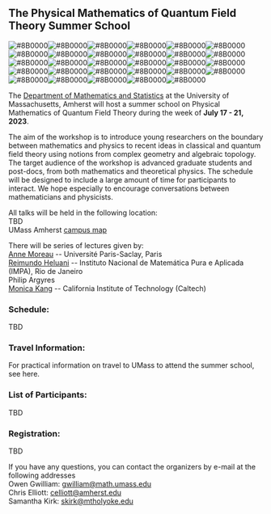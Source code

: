 
  ## The Physical Mathematics of Quantum Field Theory Summer School

![#8B0000](https://placehold.co/9x9/8B0000/8B0000.png)![#8B0000](https://placehold.co/15x15/8B0000/8B0000.png)![#8B0000](https://placehold.co/9x9/8B0000/8B0000.png)![#8B0000](https://placehold.co/15x15/8B0000/8B0000.png)![#8B0000](https://placehold.co/15x15/8B0000/8B0000.png)![#8B0000](https://placehold.co/15x15/8B0000/8B0000.png)![#8B0000](https://placehold.co/15x15/8B0000/8B0000.png)![#8B0000](https://placehold.co/15x15/8B0000/8B0000.png)![#8B0000](https://placehold.co/15x15/8B0000/8B0000.png)![#8B0000](https://placehold.co/15x15/8B0000/8B0000.png)![#8B0000](https://placehold.co/15x15/8B0000/8B0000.png)![#8B0000](https://placehold.co/15x15/8B0000/8B0000.png)![#8B0000](https://placehold.co/15x15/8B0000/8B0000.png)![#8B0000](https://placehold.co/15x15/8B0000/8B0000.png)![#8B0000](https://placehold.co/15x15/8B0000/8B0000.png)![#8B0000](https://placehold.co/15x15/8B0000/8B0000.png)![#8B0000](https://placehold.co/15x15/8B0000/8B0000.png)![#8B0000](https://placehold.co/15x15/8B0000/8B0000.png)![#8B0000](https://placehold.co/15x15/8B0000/8B0000.png)![#8B0000](https://placehold.co/15x15/8B0000/8B0000.png)![#8B0000](https://placehold.co/15x15/8B0000/8B0000.png)![#8B0000](https://placehold.co/15x15/8B0000/8B0000.png)![#8B0000](https://placehold.co/15x15/8B0000/8B0000.png)![#8B0000](https://placehold.co/15x15/8B0000/8B0000.png)![#8B0000](https://placehold.co/15x15/8B0000/8B0000.png)![#8B0000](https://placehold.co/15x15/8B0000/8B0000.png)![#8B0000](https://placehold.co/15x15/8B0000/8B0000.png)![#8B0000](https://placehold.co/15x15/8B0000/8B0000.png)![#8B0000](https://placehold.co/15x15/8B0000/8B0000.png)


The [Department of Mathematics and Statistics](https://www.math.umass.edu) at the University of Massachusetts, Amherst will host a summer school on Physical Mathematics of Quantum Field Theory during the week of **July 17 - 21, 2023**.  

The aim of the workshop is to introduce young researchers on the boundary between mathematics and physics to recent ideas in classical and quantum field theory using notions from complex geometry and algebraic topology. The target audience of the workshop is advanced graduate students and post-docs, from both mathematics and theoretical physics. The schedule will be designed to include a large amount of time for participants to interact. We hope especially to encourage conversations between mathematicians and physicists. 

All talks will be held in the following location:<br /> 
TBD<br /> 
UMass Amherst [campus map](https://www.umass.edu/sites/default/files/2021-06/campus-map.pdf) 

There will be series of lectures given by: <br /> 
[Anne Moreau](https://www.imo.universite-paris-saclay.fr/~anne.moreau/) -- Université Paris-Saclay, Paris <br /> 
[Reimundo Heluani](https://w3.impa.br/~heluani/) -- Instituto Nacional de Matemática Pura e Aplicada (IMPA), Rio de Janeiro <br /> 
Philip Argyres<br /> 
[Monica Kang](https://www.its.caltech.edu/~monica/) -- California Institute of Technology (Caltech)  <br /> 

### Schedule:<br /> 
TBD

### Travel Information:<br /> 
For practical information on travel to UMass to attend the summer school, see here.

### List of Participants: <br /> 
TBD

### Registration:<br /> 
TBD


If you have any questions, you can contact the organizers by e-mail at the following addresses <br /> 
Owen Gwilliam: gwilliam@math.umass.edu <br /> 
Chris Elliott: celliott@amherst.edu <br /> 
Samantha Kirk: skirk@mtholyoke.edu<br /> 
